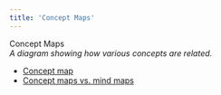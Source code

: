 ```yaml
---
title: 'Concept Maps'
---
```


Concept Maps  
_A diagram showing how various concepts are related._

*   [Concept map](http://edutechwiki.unige.ch/en/Concept_map)
*   [Concept maps vs. mind maps](http://mindmappingsoftwareblog.com/concept-maps-vs-mind-maps/)  
